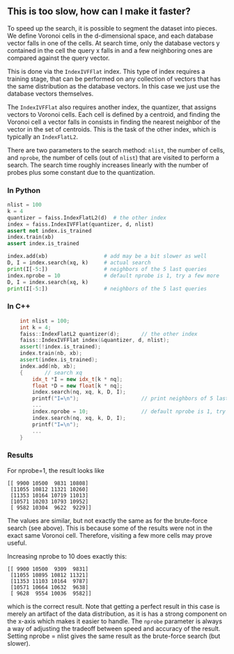 ## This is too slow, how can I make it faster?

To speed up the search, it is possible to segment the dataset into pieces. We define Voronoi cells in the d-dimensional space, and each database vector falls in one of the cells. At search time, only the database vectors y contained in the cell the query x falls in and a few neighboring ones are compared against the query vector.


This is done via the `IndexIVFFlat` index. This type of index requires a training stage, that can be performed on any collection of vectors that has the same distribution as the database vectors. In this case we just use the database vectors themselves.

The `IndexIVFFlat` also requires another index, the quantizer, that assigns vectors to Voronoi cells. Each cell is defined by a centroid, and finding the Voronoi cell a vector falls in consists in finding the nearest neighbor of the vector in the set of centroids. This is the task of the other index, which is typically an `IndexFlatL2`.

There are two parameters to the search method: `nlist`, the number of cells, and `nprobe`, the number of cells (out of `nlist`) that are visited to perform a search. The search time roughly increases linearly with the number of probes plus some constant due to the quantization.


### In Python

```python
nlist = 100
k = 4
quantizer = faiss.IndexFlatL2(d)  # the other index
index = faiss.IndexIVFFlat(quantizer, d, nlist)
assert not index.is_trained
index.train(xb)
assert index.is_trained

index.add(xb)                  # add may be a bit slower as well
D, I = index.search(xq, k)     # actual search
print(I[-5:])                  # neighbors of the 5 last queries
index.nprobe = 10              # default nprobe is 1, try a few more
D, I = index.search(xq, k)
print(I[-5:])                  # neighbors of the 5 last queries
```

<!--
### In Lua

```lua
  nlist = 100
  k = 4
  quantizer = faiss.IndexFlatL2(d) -- the other index
  index = faiss.IndexIVFFlat(quantizer, d, nlist, faiss.METRIC_L2)
  assert(not index.is_trained)
  index:train(xb)
  assert(index.is_trained)

  index:add(xb)                  -- add may be a bit slower as well
  D, I = index:search(xq, k)     -- actual search
  print(I:sub(-5, -1))           -- neighbors of the 5 last queries
  index.nprobe = 10              -- default nprobe is 1, try a few more
  D, I = index:search(xq, k)
  print(I:sub(-5, -1))           -- neighbors of the 5 last queries
```
-->
### In C++

```c++
    int nlist = 100;
    int k = 4;
    faiss::IndexFlatL2 quantizer(d);       // the other index
    faiss::IndexIVFFlat index(&quantizer, d, nlist);
    assert(!index.is_trained);
    index.train(nb, xb);
    assert(index.is_trained);
    index.add(nb, xb);
    {       // search xq
        idx_t *I = new idx_t[k * nq];
        float *D = new float[k * nq];
        index.search(nq, xq, k, D, I);
        printf("I=\n");                    // print neighbors of 5 last queries
        ...
        index.nprobe = 10;                 // default nprobe is 1, try a few more
        index.search(nq, xq, k, D, I);
        printf("I=\n");
        ...
    }
```

### Results

For nprobe=1, the result looks like

```
[[ 9900 10500  9831 10808]
 [11055 10812 11321 10260]
 [11353 10164 10719 11013]
 [10571 10203 10793 10952]
 [ 9582 10304  9622  9229]]

```

The values are similar, but not exactly the same as for the brute-force search (see above). This is because some of the results were not in the exact same Voronoi cell. Therefore, visiting a few more cells may prove useful.

Increasing nprobe to 10 does exactly this:

```
[[ 9900 10500  9309  9831]
 [11055 10895 10812 11321]
 [11353 11103 10164  9787]
 [10571 10664 10632  9638]
 [ 9628  9554 10036  9582]]
```

which is the correct result. Note that getting a perfect result in this case is merely an artifact of the data distribution, as it is has a strong component on the x-axis which makes it easier to handle. The `nprobe` parameter is always a way of adjusting the tradeoff between speed and accuracy of the result. Setting nprobe = nlist gives the same result as the brute-force search (but slower).